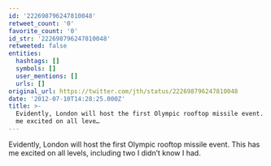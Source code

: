 ```yaml
---
id: '222698796247810048'
retweet_count: '0'
favorite_count: '0'
id_str: '222698796247810048'
retweeted: false
entities:
  hashtags: []
  symbols: []
  user_mentions: []
  urls: []
original_url: https://twitter.com/jth/status/222698796247810048
date: '2012-07-10T14:28:25.000Z'
title: >-
  Evidently, London will host the first Olympic rooftop missile event. This has
  me excited on all leve…
---
```


Evidently, London will host the first Olympic rooftop missile event. This has me excited on all levels, including two I didn’t know I had.